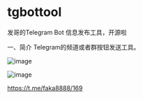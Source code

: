 # tgbottool
发哥的Telegram Bot 信息发布工具，开源啦



一、简介
Telegram的频道或者群按钮发送工具。

![image](https://github.com/user-attachments/assets/0ec58873-ea76-48a3-8db0-0ed22561332b)


![image](https://github.com/user-attachments/assets/25148a51-babd-4c78-a405-f2d06a706ce0)


https://t.me/faka8888/169

